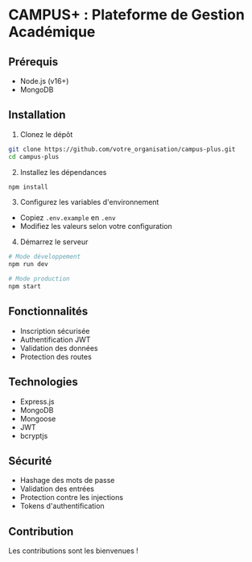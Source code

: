 # CAMPUS+ : Plateforme de Gestion Académique

## Prérequis
- Node.js (v16+)
- MongoDB

## Installation

1. Clonez le dépôt
```bash
git clone https://github.com/votre_organisation/campus-plus.git
cd campus-plus
```

2. Installez les dépendances
```bash
npm install
```

3. Configurez les variables d'environnement
- Copiez `.env.example` en `.env`
- Modifiez les valeurs selon votre configuration

4. Démarrez le serveur
```bash
# Mode développement
npm run dev

# Mode production
npm start
```

## Fonctionnalités
- Inscription sécurisée
- Authentification JWT
- Validation des données
- Protection des routes

## Technologies
- Express.js
- MongoDB
- Mongoose
- JWT
- bcryptjs

## Sécurité
- Hashage des mots de passe
- Validation des entrées
- Protection contre les injections
- Tokens d'authentification

## Contribution
Les contributions sont les bienvenues !
